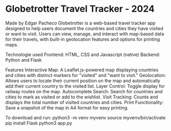 # Globetrotter Travel Tracker - 2024
Made by Edgar Pacheco
Globetrotter is a web-based travel tracker app designed to help users document the countries and cities they have visited or want to visit. Users can view, manage, and interact with map-based data for their travels, with built-in geolocation features and options for printing maps.

Technologie used
Frontend: HTML, CSS and Javascript (native)
Backend: Python and Flask

Features
Interactive Map: A Leaflet.js-powered map displaying countries and cities with distinct markers for "visited" and "want to visit."
Geolocation: Allows users to locate their current position on the map and automatically add their current country to the visited list.
Layer Control: Toggle display for railway routes on the map.
Autocomplete Search: Search for countries and cities to mark as visited or add to the wishlist.
Visit Tracking: Counts and displays the total number of visited countries and cities.
Print Functionality: Save a snapshot of the map in A4 format for easy printing.

To download and run:
python3 -m venv myvenv
source myvenv/bin/activate
pip install Flask
python3 app.py
